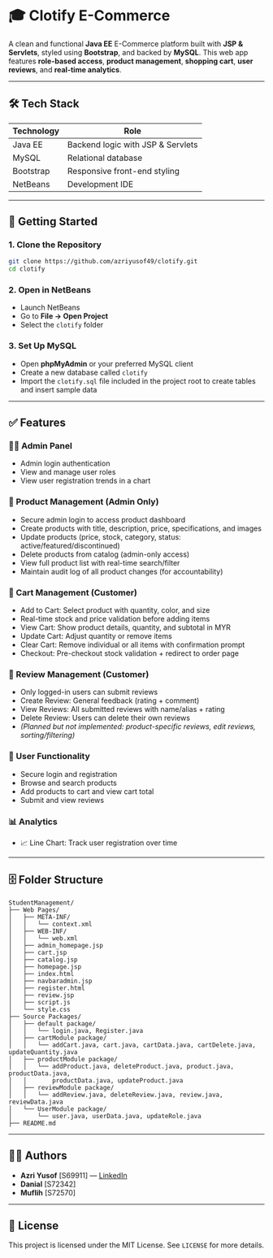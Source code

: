# 🎓 Clotify E-Commerce

A clean and functional **Java EE** E-Commerce platform built with **JSP & Servlets**, styled using **Bootstrap**, and backed by **MySQL**. This web app features **role-based access**, **product management**, **shopping cart**, **user reviews**, and **real-time analytics**.

---

## 🛠️ Tech Stack

| Technology | Role                              |
| ---------- | --------------------------------- |
| Java EE    | Backend logic with JSP & Servlets |
| MySQL      | Relational database               |
| Bootstrap  | Responsive front-end styling      |
| NetBeans   | Development IDE                   |

---

## 🚀 Getting Started

### 1. Clone the Repository

```bash
git clone https://github.com/azriyusof49/clotify.git
cd clotify
```

### 2. Open in NetBeans

* Launch NetBeans
* Go to **File → Open Project**
* Select the `clotify` folder

### 3. Set Up MySQL

* Open **phpMyAdmin** or your preferred MySQL client
* Create a new database called `clotify`
* Import the `clotify.sql` file included in the project root to create tables and insert sample data

---

## ✅ Features

### 👨‍💼 Admin Panel

* Admin login authentication
* View and manage user roles
* View user registration trends in a chart

### 🛜️ Product Management (Admin Only)

* Secure admin login to access product dashboard
* Create products with title, description, price, specifications, and images
* Update products (price, stock, category, status: active/featured/discontinued)
* Delete products from catalog (admin-only access)
* View full product list with real-time search/filter
* Maintain audit log of all product changes (for accountability)

### 🛒 Cart Management (Customer)

* Add to Cart: Select product with quantity, color, and size
* Real-time stock and price validation before adding items
* View Cart: Show product details, quantity, and subtotal in MYR
* Update Cart: Adjust quantity or remove items
* Clear Cart: Remove individual or all items with confirmation prompt
* Checkout: Pre-checkout stock validation + redirect to order page

### 💬 Review Management (Customer)

* Only logged-in users can submit reviews
* Create Review: General feedback (rating + comment)
* View Reviews: All submitted reviews with name/alias + rating
* Delete Review: Users can delete their own reviews
* *(Planned but not implemented: product-specific reviews, edit reviews, sorting/filtering)*

### 👤 User Functionality

* Secure login and registration
* Browse and search products
* Add products to cart and view cart total
* Submit and view reviews

### 📊 Analytics

* 📈 Line Chart: Track user registration over time

---

## 🗄️ Folder Structure

```
StudentManagement/
├── Web Pages/
│   ├── META-INF/
│   │   └── context.xml
│   ├── WEB-INF/
│   │   └── web.xml
│   ├── admin_homepage.jsp
│   ├── cart.jsp
│   ├── catalog.jsp
│   ├── homepage.jsp
│   ├── index.html
│   ├── navbaradmin.jsp
│   ├── register.html
│   ├── review.jsp
│   ├── script.js
│   └── style.css
├── Source Packages/
│   ├── default package/
│   │   └── login.java, Register.java
│   ├── cartModule package/
│   │   └── addCart.java, cart.java, cartData.java, cartDelete.java, updateQuantity.java
│   ├── productModule package/
│   │   └── addProduct.java, deleteProduct.java, product.java, productData.java,
│   │       productData.java, updateProduct.java
│   ├── reviewModule package/
│   │   └── addReview.java, deleteReview.java, review.java, reviewData.java
│   └── UserModule package/
│       └── user.java, userData.java, updateRole.java
├── README.md
```

---

## 👨‍💼 Authors

* **Azri Yusof** \[S69911] — [LinkedIn](https://www.linkedin.com/in/azriyusof49)
* **Danial** \[S72342]
* **Muflih** \[S72570]

---

## 📃 License

This project is licensed under the MIT License. See `LICENSE` for more details.
